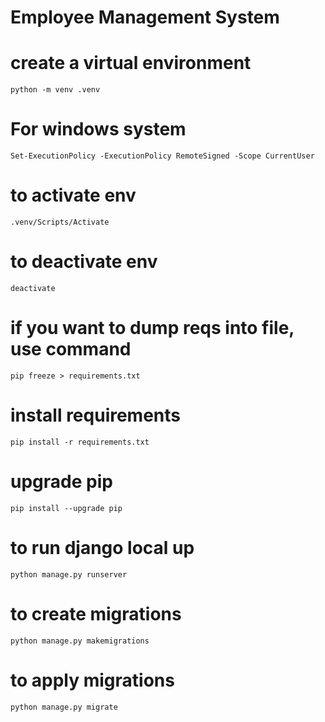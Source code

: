 # Employee Management System

# create a virtual environment

  `python -m venv .venv`

 # For windows system

  `Set-ExecutionPolicy -ExecutionPolicy RemoteSigned -Scope CurrentUser`

# to activate env

 `.venv/Scripts/Activate`

# to deactivate env

`deactivate`

# if you want to dump reqs into file, use command

  `pip freeze > requirements.txt`

# install requirements

 `pip install -r requirements.txt`

# upgrade pip

 `pip install --upgrade pip`

# to run django local up

 `python manage.py runserver` 

# to create migrations 

 `python manage.py makemigrations`

# to apply migrations 

 `python manage.py migrate`



